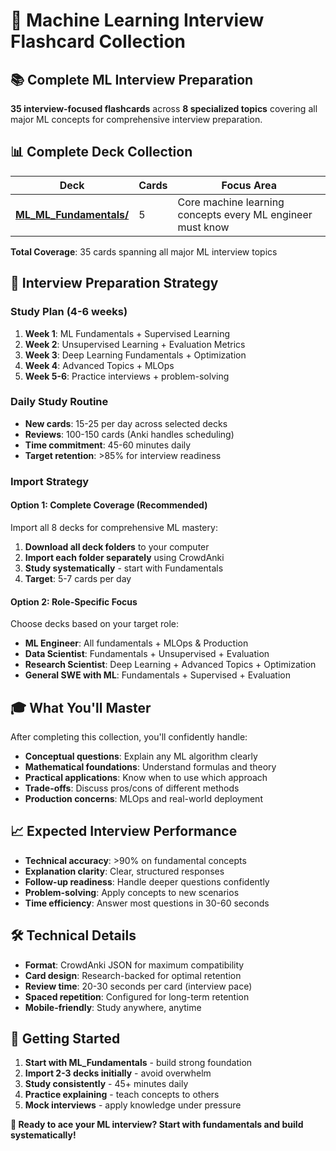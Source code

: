 # 🎯 Machine Learning Interview Flashcard Collection

## 📚 Complete ML Interview Preparation
**35 interview-focused flashcards** across **8 specialized topics** covering all major ML concepts for comprehensive interview preparation.

## 📊 Complete Deck Collection

| Deck | Cards | Focus Area |
|------|-------|------------|
| **[ML_ML_Fundamentals/](ML_ML_Fundamentals/)** | 5 | Core machine learning concepts every ML engineer must know |\n| **[ML_Supervised_Learning/](ML_Supervised_Learning/)** | 5 | Classification and regression algorithms and techniques |\n| **[ML_Unsupervised_Learning/](ML_Unsupervised_Learning/)** | 4 | Clustering, dimensionality reduction, and pattern discovery |\n| **[ML_Model_Evaluation__Metrics/](ML_Model_Evaluation__Metrics/)** | 4 | Performance measurement and model validation techniques |\n| **[ML_Deep_Learning_Fundamentals/](ML_Deep_Learning_Fundamentals/)** | 5 | Neural networks, architectures, and training techniques |\n| **[ML_Optimization__Training/](ML_Optimization__Training/)** | 4 | Gradient descent, optimizers, and training techniques |\n| **[ML_Advanced_ML_Topics/](ML_Advanced_ML_Topics/)** | 4 | GANs, reinforcement learning, and cutting-edge techniques |\n| **[ML_MLOps__Production/](ML_MLOps__Production/)** | 4 | Model deployment, monitoring, and production best practices |\n

**Total Coverage**: 35 cards spanning all major ML interview topics

## 🎯 Interview Preparation Strategy

### **Study Plan (4-6 weeks)**
1. **Week 1**: ML Fundamentals + Supervised Learning
2. **Week 2**: Unsupervised Learning + Evaluation Metrics  
3. **Week 3**: Deep Learning Fundamentals + Optimization
4. **Week 4**: Advanced Topics + MLOps
5. **Week 5-6**: Practice interviews + problem-solving

### **Daily Study Routine**
- **New cards**: 15-25 per day across selected decks
- **Reviews**: 100-150 cards (Anki handles scheduling)
- **Time commitment**: 45-60 minutes daily
- **Target retention**: >85% for interview readiness

### **Import Strategy**

#### **Option 1: Complete Coverage (Recommended)**
Import all 8 decks for comprehensive ML mastery:
1. **Download all deck folders** to your computer
2. **Import each folder separately** using CrowdAnki
3. **Study systematically** - start with Fundamentals
4. **Target**: 5-7 cards per day

#### **Option 2: Role-Specific Focus**
Choose decks based on your target role:
- **ML Engineer**: All fundamentals + MLOps & Production
- **Data Scientist**: Fundamentals + Unsupervised + Evaluation
- **Research Scientist**: Deep Learning + Advanced Topics + Optimization
- **General SWE with ML**: Fundamentals + Supervised + Evaluation

## 🎓 **What You'll Master**

After completing this collection, you'll confidently handle:
- **Conceptual questions**: Explain any ML algorithm clearly
- **Mathematical foundations**: Understand formulas and theory
- **Practical applications**: Know when to use which approach
- **Trade-offs**: Discuss pros/cons of different methods
- **Production concerns**: MLOps and real-world deployment

## 📈 **Expected Interview Performance**
- **Technical accuracy**: >90% on fundamental concepts
- **Explanation clarity**: Clear, structured responses
- **Follow-up readiness**: Handle deeper questions confidently
- **Problem-solving**: Apply concepts to new scenarios
- **Time efficiency**: Answer most questions in 30-60 seconds

## 🛠️ **Technical Details**
- **Format**: CrowdAnki JSON for maximum compatibility
- **Card design**: Research-backed for optimal retention
- **Review time**: 20-30 seconds per card (interview pace)
- **Spaced repetition**: Configured for long-term retention
- **Mobile-friendly**: Study anywhere, anytime

## 🚀 **Getting Started**
1. **Start with ML_Fundamentals** - build strong foundation
2. **Import 2-3 decks initially** - avoid overwhelm
3. **Study consistently** - 45+ minutes daily
4. **Practice explaining** - teach concepts to others
5. **Mock interviews** - apply knowledge under pressure

**🎯 Ready to ace your ML interview? Start with fundamentals and build systematically!**
